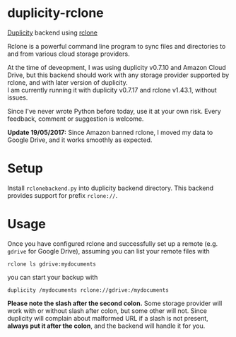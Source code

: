 # duplicity-rclone
[Duplicity](http://duplicity.nongnu.org/) backend using [rclone](http://rclone.org/)

Rclone is a powerful command line program to sync files and directories to and from various cloud storage providers.

At the time of deveopment, I was using duplicity v0.7.10 and Amazon Cloud Drive, but this backend should work with any storage provider supported by rclone, and with later version of duplicity.\
I am currently running it with duplicity v0.7.17 and rclone v1.43.1, without issues.

Since I've never wrote Python before today, use it at your own risk. Every feedback, comment or suggestion is welcome.

**Update 19/05/2017:** Since Amazon banned rclone, I moved my data to Google Drive, and it works smoothly as expected.

# Setup
Install `rclonebackend.py` into duplicity backend directory. This backend provides support for prefix `rclone://`.

# Usage
Once you have configured rclone and successfully set up a remote (e.g. `gdrive` for Google Drive), assuming you can list your remote files with
```
rclone ls gdrive:mydocuments
```
you can start your backup with
```
duplicity /mydocuments rclone://gdrive:/mydocuments
```
**Please note the slash after the second colon.** Some storage provider will work with or without slash after colon, but some other will not. Since duplicity will complain about malformed URL if a slash is not present, **always put it after the colon**, and the backend will handle it for you.

